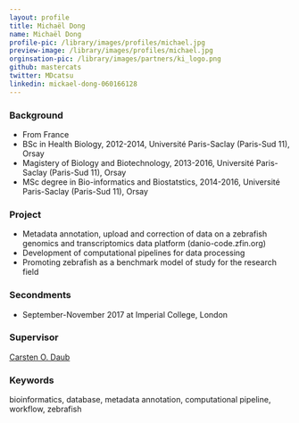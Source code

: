```yaml
---
layout: profile
title: Michaël Dong
name: Michaël Dong
profile-pic: /library/images/profiles/michael.jpg
preview-image: /library/images/profiles/michael.jpg
orginsation-pic: /library/images/partners/ki_logo.png
github: mastercats
twitter: MDcatsu
linkedin: mickael-dong-060166128
---
```

### Background

-   From France
-   BSc in Health Biology, 2012-2014, Université Paris-Saclay (Paris-Sud 11), Orsay
-   Magistery of Biology and Biotechnology, 2013-2016, Université Paris-Saclay (Paris-Sud 11), Orsay
-   MSc degree in Bio-informatics and Biostatstics, 2014-2016, Université Paris-Saclay (Paris-Sud 11), Orsay

### Project

-   Metadata annotation, upload and correction of data on a zebrafish genomics and transcriptomics data platform (danio-code.zfin.org)
-   Development of computational pipelines for data processing
-   Promoting zebrafish as a benchmark model of study for the research field

### Secondments
-   September-November 2017 at Imperial College, London

### Supervisor
[Carsten O. Daub](https://www.daublab.org/)

### Keywords
bioinformatics, database, metadata annotation, computational pipeline, workflow, zebrafish
